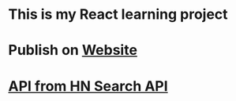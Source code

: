 # This is my React learning project

# Publish on [Website](https://kevincoming.github.io/my-hacker-news/)

# [API from HN Search API](https://hn.algolia.com/api)
